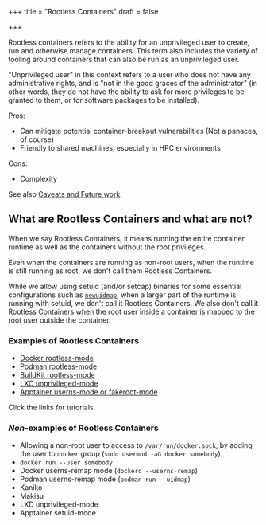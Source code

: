 +++
title = "Rootless Containers"
draft = false

+++

Rootless containers refers to the ability for an unprivileged user to create,
run and otherwise manage containers. This term also includes the variety of
tooling around containers that can also be run as an unprivileged user. 

"Unprivileged user" in this context refers to a user who does not have any
administrative rights, and is "not in the good graces of the administrator" (in
other words, they do not have the ability to ask for more privileges to be
granted to them, or for software packages to be installed).

Pros:
* Can mitigate potential container-breakout vulnerabilities (Not a panacea, of course)
* Friendly to shared machines, especially in HPC environments

Cons:
* Complexity

See also [Caveats and Future work](/caveats).

## What are Rootless Containers and what are not?

When we say Rootless Containers, it means running the entire container runtime
as well as the containers without the root privileges.

Even when the containers are running as non-root users, when the runtime is still
running as root, we don't call them Rootless Containers.

While we allow using setuid (and/or setcap) binaries for some essential configurations
such as [`newuidmap`](./how-it-works/userns), when a larger part of the runtime is running with
setuid, we don't call it Rootless Containers.  We also don't call it Rootless Containers
when the root user inside a container is mapped to the root user outside the container.

### Examples of Rootless Containers

- [Docker rootless-mode](./getting-started/docker)
- [Podman rootless-mode](./getting-started/podman)
- [BuildKit rootless-mode](./getting-started/buildkit)
- [LXC unprivileged-mode](./getting-started/lxc)
- [Apptainer userns-mode or fakeroot-mode](./getting-started/apptainer)

Click the links for tutorials.

### *Non*-examples of Rootless Containers
- Allowing a non-root user to access to `/var/run/docker.sock`, by adding the user to `docker` group (`sudo usermod -aG docker somebody`)
- `docker run --user somebody`
- Docker userns-remap mode (`dockerd --userns-remap`)
- Podman userns-remap mode (`podman run --uidmap`)
- Kaniko
- Makisu
- LXD unprivileged-mode
- Apptainer setuid-mode

<!--
TODO: do we consider UML to be an implementation of Rootless Containers or not?
At least it is very different from UserNS-based Rootless Containers...
-->
